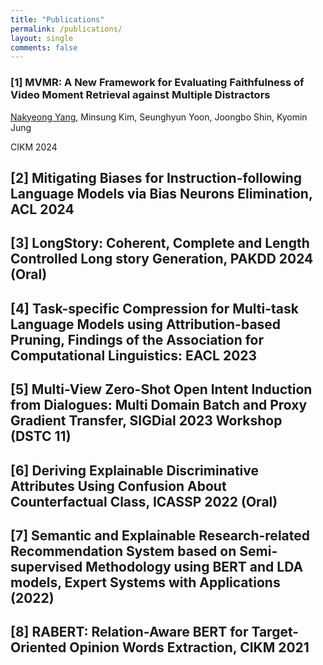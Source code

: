 ```yaml
---
title: "Publications"
permalink: /publications/
layout: single
comments: false
---
```



### [1] MVMR: A New Framework for Evaluating Faithfulness of Video Moment Retrieval against Multiple Distractors
<u>Nakyeong Yang</u>, Minsung Kim, Seunghyun Yoon, Joongbo Shin, Kyomin Jung

CIKM 2024

## [2] Mitigating Biases for Instruction-following Language Models via Bias Neurons Elimination, ACL 2024

## [3] LongStory: Coherent, Complete and Length Controlled Long story Generation, PAKDD 2024 (Oral)

## [4] Task-specific Compression for Multi-task Language Models using Attribution-based Pruning, Findings of the Association for Computational Linguistics: EACL 2023

## [5] Multi-View Zero-Shot Open Intent Induction from Dialogues: Multi Domain Batch and Proxy Gradient Transfer, SIGDial 2023 Workshop (DSTC 11)

## [6] Deriving Explainable Discriminative Attributes Using Confusion About Counterfactual Class, ICASSP 2022 (Oral)

## [7] Semantic and Explainable Research-related Recommendation System based on Semi-supervised Methodology using BERT and LDA models, Expert Systems with Applications (2022)

## [8] RABERT: Relation-Aware BERT for Target-Oriented Opinion Words Extraction, CIKM 2021
